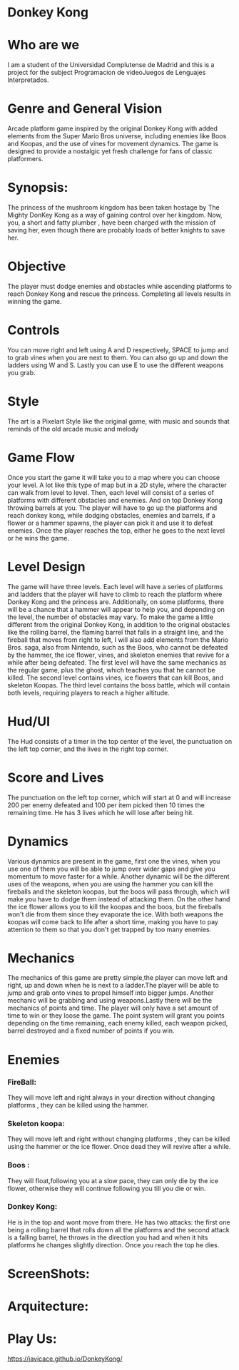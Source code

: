 # Donkey Kong 

# Who are we
I am a student of the Universidad Complutense de Madrid and this is a project for the subject Programacion de videoJuegos de Lenguajes Interpretados.

# Genre and General Vision
Arcade platform game inspired by the original Donkey Kong with added elements from the Super Mario Bros universe, including enemies like Boos and Koopas, and the use of vines for movement dynamics. The game is designed to provide a nostalgic yet fresh challenge for fans of classic platformers.

# Synopsis: 
The princess of the mushroom kingdom has been taken hostage by The Mighty DonKey Kong as a way of gaining control over her kingdom. Now, you, a short and fatty plumber , have been charged with the mission of saving her, even though there are probably loads of better knights to save her.

# Objective
The player must dodge enemies and obstacles while ascending platforms to reach Donkey Kong and rescue the princess. Completing all levels results in winning the game.

# Controls
You can move right and left using A and D respectively, SPACE to jump and to grab vines when you are next to them. You can also go up and down the ladders using W and S. Lastly you can use E to use the different weapons you grab.


# Style
The art is a Pixelart Style like the original game, with music and sounds that reminds of the old arcade music and melody


# Game Flow 
Once you start the game it will take you to a map where you can choose your level.
A lot like this type of map but in a 2D style, where the character can walk from level to level. 
Then, each level will consist of a series of platforms with different obstacles and enemies. And on top Donkey Kong throwing barrels at you. The player will have to go up the platforms and reach donkey kong, while dodging obstacles, enemies and barrels, if a flower or a hammer spawns, the player can pick it and use it to defeat enemies. Once the player reaches the top, either he goes to the next level or he wins the game. 


# Level Design
The game will have three levels. Each level will have a series of platforms and ladders that the player will have to climb to reach the platform where Donkey Kong and the princess are. Additionally, on some platforms, there will be a chance that a hammer will appear to help you, and depending on the level, the number of obstacles may vary. To make the game a little different from the original Donkey Kong, in addition to the original obstacles like the rolling barrel, the flaming barrel that falls in a straight line, and the fireball that moves from right to left, I will also add elements from the Mario Bros. saga, also from Nintendo, such as the Boos, who cannot be defeated by the hammer, the ice flower, vines, and skeleton enemies that revive for a while after being defeated. The first level will have the same mechanics as the regular game, plus the ghost, which teaches you that he cannot be killed. The second level contains vines, ice flowers that can kill Boos, and skeleton Koopas. The third level contains the boss battle, which will contain both levels, requiring players to reach a higher altitude.

# Hud/UI
The Hud consists of a timer in the top center of the level, the punctuation on the left top corner, and the lives in the right top corner.

# Score and Lives
The punctuation on the left top corner, which will start at 0 and will increase 200 per enemy defeated and 100 per item picked then 10 times the remaining time. He has 3 lives which he will lose after being hit. 


# Dynamics
Various dynamics are present in the game, first one the vines, when you use one of them you will be able to jump over wider gaps and give you momentum to move faster for a while. Another dynamic will be the different uses of the weapons, when you are using the hammer you can kill the fireballs and the skeleton koopas, but the boos will pass through, which will make you have to dodge them instead of attacking them. On the other hand the ice flower allows you to kill the koopas and the boos, but the fireballs won't die from them since they evaporate the ice. With both weapons the koopas will come back to life after a short time, making you have to pay attention to them so that you don't get trapped by too many enemies.  


# Mechanics
The mechanics of this game are pretty simple,the player can move left and right, up and down when he is next to a ladder.The player will be able to jump and grab onto vines to propel himself into bigger jumps. Another mechanic will be grabbing and using weapons.Lastly there will be the mechanics of points and time. The player will only have a set amount of time to win or they loose the game. The point system will grant you points depending on the time remaining, each enemy killed, each weapon picked, barrel destroyed and a fixed number of points if you win.


# Enemies
### FireBall: 
They will move left and right always in your direction without changing platforms , they can be killed using the hammer. 


### Skeleton koopa: 
They will move left and right without changing platforms , they can be killed using the hammer or the ice flower. Once dead they will revive after a while.


### Boos : 
They will float,following you at a slow pace, they can only die by the ice flower, otherwise they will continue following you till you die or win.



### Donkey Kong: 
He is in the top and wont move from there. He has two attacks: the first one being a rolling barrel that rolls down all the platforms and the second attack is a falling barrel, he throws in the direction you had and when it hits platforms he changes slightly direction. Once you reach the top he dies.

# ScreenShots: 

# Arquitecture: 

# Play Us: 
https://javicace.github.io/DonkeyKong/

